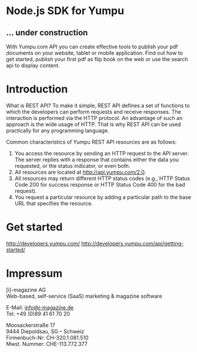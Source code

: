 Node.js SDK for Yumpu
=====================

## ... under construction ##

With Yumpu.com API you can create effective tools to publish your pdf documents on your website, tablet or mobile application. Find out how to get started, publish your first pdf as flip book on the web or use the search api to display content.


Introduction
============

What is REST API? To make it simple, REST API defines a set of functions to which the developers can perform requests and receive responses. The interaction is performed via the HTTP protocol. An advantage of such an approach is the wide usage of HTTP. That is why REST API can be used practically for any programming language.

Common characteristics of Yumpu REST API resources are as follows:

1. You access the resource by sending an HTTP request to the API server. The server replies with a response that contains either the data you requested, or the status indicator, or even both.
2. All resources are located at http://api.yumpu.com/2.0.
3. All resources may return different HTTP status codes (e.g., HTTP Status Code 200 for success response or HTTP Status Code 400 for the bad request).
4. You request a particular resource by adding a particular path to the base URL that specifies the resource.

Get started
===========

http://developers.yumpu.com/
http://developers.yumpu.com/api/getting-started/

Impressum
=========

[i]-magazine AG<br>
Web-based, self-service (SaaS) marketing & magazine software

E-Mail: info@i-magazine.de<br>
Tel: +49 (0)89 41 61 70 20

Moosackerstraße 17<br>
9444 Diepoldsau, SG – Schweiz<br>
Firmenbuch-Nr: CH-320.1.081.510<br>
Mwst. Nummer: CHE-113.772.377
